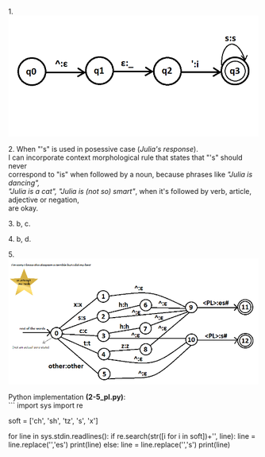 <p>1. <img src='s_to_is.png'></p>
<p>2. When "'s" is used in posessive case (<i>Julia's response</i>).<br>
I can incorporate context morphological rule that states that "'s" should never<br>
correspond to "is" when followed by a noun, because phrases like <i>"Julia is dancing",<br>
"Julia is a cat", "Julia is (not so) smart"</i>, when it's followed by verb, article, adjective or negation,<br>
are okay.</p>
<p>3. b, c.</p>
<p>4. b, d.</p>
<p>5. <img src='pluralization.png'></p>
Python implementation <b>(2-5_pl.py)</b>:<br>
```
import sys
import re

soft = ['ch', 'sh', 'tz', 's', 'x']

for line in sys.stdin.readlines():
	if re.search(str([i for i in soft])+'<PL>', line):
		line = line.replace('<PL>','es')
		print(line)
	else:
		line = line.replace('<PL>','s')
		print(line)
```

